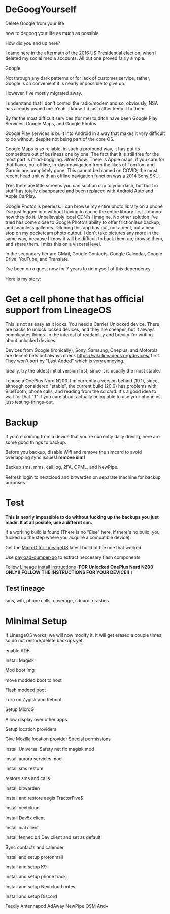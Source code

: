 # DeGoogYourself
Delete Google from your life


how to degoog your life as much as possible

How did *you* end up here?

I came here in the aftermath of the 2016 US Presidential election, when I deleted my social media accounts.  All but one proved fairly simple.

Google.

Not through any dark patterns or for lack of customer service, rather, Google is *so* convenient it is nearly impossible to give up.

However, I've mostly migrated away.

I understand that I don't control the radio/modem and so, obviously, NSA has already pwned me.  Yeah. I know.  I'd just rather keep it to them.

By far the most difficult services (for me) to ditch have been Google Play Services, Google Maps, and Google Photos.

Google Play services is built into Android in a way that makes it *very* difficult to do without, despite not being part of the core OS.

Google Maps is *so* reliable, in such a profound way, it has put its competitors out of business one by one.  The fact that it is still free for the most part is mind-boggling.  *StreetView*. There is Apple maps, if you care for that flavor, but offline, in-dash navigation from the likes of TomTom and Garmin are completely gone.  This cannot be blamed on COVID; the most recent head unit with an offline navigation function was a 2014 Sony SKU.

(Yes there are little screens you can suction cup to your dash, but built in stuff has totally disappeared and been replaced with Android Auto and Apple CarPlay.

Google Photos is peerless.  I can browse my entire photo library on a phone I've just logged into without having to cache the entire library first.  I dunno how they do it.  Unbelievably local CDN's I imagine.  No other solution I've tried has come close to Google Photo's ability to offer frictionless backup, and seamless galleries. Ditching this app has put, not a dent, but a near stop on my pocketcam photo output.  I don't take pictures any more in the same way, because I know it will be difficult to back them up, browse them, and share them.  I miss this on a visceral level.

In the secondary tier are GMail, Google Contacts, Google Calendar, Google Drive, YouTube, and Translate.

I've been on a quest now for 7 years to rid myself of this dependency.

Here is my story:

# Get a cell phone that has official support from LineageOS

This is not as easy as it looks.  You need a Carrier Unlocked device. There are hacks to unlock locked devices, and they are cheaper, but it always complicates things.  In the interest of readability and brevity I'm writing about unlocked devices.

Devices from Google (ironically), Sony, Samsung, Oneplus, and Motorola are decent bets but always check https://wiki.lineageos.org/devices/ first. They won't sort by "Last Added" which is very annoying.

Ideally, try the oldest initial version first, since it is usually the most stable.

I chose a OnePlus Nord N200.  I'm currently a version behind (19.1), since, although considered "stable", the current build (20.0) has problems with BlueTooth, phone calls, and reading from the sd card. It's a good idea to wait for that ".1" if you care about actually being able to use your phone vs. just-testing-things-out.

# Backup
If you're coming from a device that you're currently daily driving, here are some good things to backup.

Before you backup, disable Wifi and remove the simcard to avoid overlapping sync issues!
**remove sim!**

Backup sms, mms, call log, 2FA, OPML, and NewPipe.

Refresh login to nextcloud and bitwarden on separate machine for backup purposes

# Test

**This is nearly impossible to do without fucking up the backups you just made.  It at all posible, use a differnt sim.**

If a working build is found (There is no "Else" here, if there's no build, you fucked up the step where you acquire a compatible device):

Get the [MicroG for LineageOS](https://lineage.microg.org/) latest build of the one that worked

Use [payload-dumper-go](https://github.com/ssut/payload-dumper-go) to extract neccesary flash components

Follow [Lineage install instructions](https://wiki.lineageos.org/devices/dre/install) (**FOR Unlocked OnePlus Nord N200 ONLY!!  FOLLOW THE INSTRUCTIONS FOR YOUR DEVICE!!** )

## Test lineage

sms, wifi, phone calls, coverage, sdcard, crashes

# Minimal Setup

If LineageOS works, we will now modify it.  It will get erased a couple times, so do not restore/delete backups yet.

enable ADB

Install Magisk

Mod boot.img

move modded boot to host

Flash modded boot

Turn on Zygisk and Reboot

Setup MicroG

Allow display over other apps

Setup location providers

Give Mozilla location provider Special permissions

install Universal Safety net fix magisk mod

install aurora services mod

install sms restore

restore sms and calls

install bitwarden

Install and restore aegis TractorFive$

install nextcloud

Install Dav5x client

install ical client

install fennec b4 Dav client and set as default!

Sync contacts and calender

install and setup protonmail

Install and setup K9

Install and setup phone track

Install and setup Nextcloud notes

Install and setup Discord

Feedly
Antennapod
AdAway
NewPipe
OSM And+
